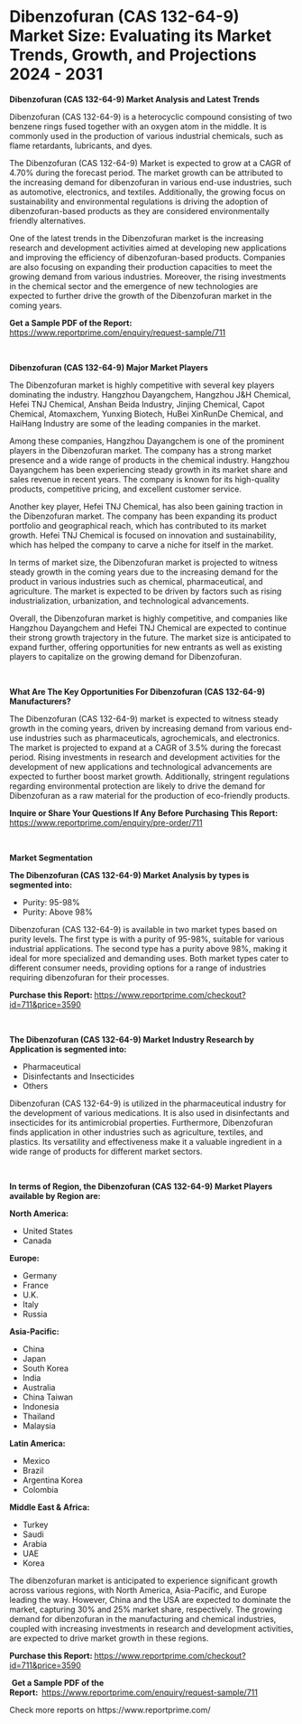 <p><h1>Dibenzofuran (CAS 132-64-9) Market Size: Evaluating its Market Trends, Growth, and Projections 2024 - 2031</h1></p><p><strong>Dibenzofuran (CAS 132-64-9) Market Analysis and Latest Trends</strong></p>
<p><p>Dibenzofuran (CAS 132-64-9) is a heterocyclic compound consisting of two benzene rings fused together with an oxygen atom in the middle. It is commonly used in the production of various industrial chemicals, such as flame retardants, lubricants, and dyes.</p><p>The Dibenzofuran (CAS 132-64-9) Market is expected to grow at a CAGR of 4.70% during the forecast period. The market growth can be attributed to the increasing demand for dibenzofuran in various end-use industries, such as automotive, electronics, and textiles. Additionally, the growing focus on sustainability and environmental regulations is driving the adoption of dibenzofuran-based products as they are considered environmentally friendly alternatives.</p><p>One of the latest trends in the Dibenzofuran market is the increasing research and development activities aimed at developing new applications and improving the efficiency of dibenzofuran-based products. Companies are also focusing on expanding their production capacities to meet the growing demand from various industries. Moreover, the rising investments in the chemical sector and the emergence of new technologies are expected to further drive the growth of the Dibenzofuran market in the coming years.</p></p>
<p><strong>Get a Sample PDF of the Report:&nbsp;</strong> <a href="https://www.reportprime.com/enquiry/request-sample/711">https://www.reportprime.com/enquiry/request-sample/711</a></p>
<p>&nbsp;</p>
<p><strong>Dibenzofuran (CAS 132-64-9) Major Market Players</strong></p>
<p><p>The Dibenzofuran market is highly competitive with several key players dominating the industry. Hangzhou Dayangchem, Hangzhou J&H Chemical, Hefei TNJ Chemical, Anshan Beida Industry, Jinjing Chemical, Capot Chemical, Atomaxchem, Yunxing Biotech, HuBei XinRunDe Chemical, and HaiHang Industry are some of the leading companies in the market.</p><p>Among these companies, Hangzhou Dayangchem is one of the prominent players in the Dibenzofuran market. The company has a strong market presence and a wide range of products in the chemical industry. Hangzhou Dayangchem has been experiencing steady growth in its market share and sales revenue in recent years. The company is known for its high-quality products, competitive pricing, and excellent customer service.</p><p>Another key player, Hefei TNJ Chemical, has also been gaining traction in the Dibenzofuran market. The company has been expanding its product portfolio and geographical reach, which has contributed to its market growth. Hefei TNJ Chemical is focused on innovation and sustainability, which has helped the company to carve a niche for itself in the market.</p><p>In terms of market size, the Dibenzofuran market is projected to witness steady growth in the coming years due to the increasing demand for the product in various industries such as chemical, pharmaceutical, and agriculture. The market is expected to be driven by factors such as rising industrialization, urbanization, and technological advancements.</p><p>Overall, the Dibenzofuran market is highly competitive, and companies like Hangzhou Dayangchem and Hefei TNJ Chemical are expected to continue their strong growth trajectory in the future. The market size is anticipated to expand further, offering opportunities for new entrants as well as existing players to capitalize on the growing demand for Dibenzofuran.</p></p>
<p>&nbsp;</p>
<p><strong>What Are The Key Opportunities For Dibenzofuran (CAS 132-64-9) Manufacturers?</strong></p>
<p><p>The Dibenzofuran (CAS 132-64-9) market is expected to witness steady growth in the coming years, driven by increasing demand from various end-use industries such as pharmaceuticals, agrochemicals, and electronics. The market is projected to expand at a CAGR of 3.5% during the forecast period. Rising investments in research and development activities for the development of new applications and technological advancements are expected to further boost market growth. Additionally, stringent regulations regarding environmental protection are likely to drive the demand for Dibenzofuran as a raw material for the production of eco-friendly products.</p></p>
<p><strong>Inquire or Share Your Questions If Any Before Purchasing This Report:</strong> <a href="https://www.reportprime.com/enquiry/pre-order/711">https://www.reportprime.com/enquiry/pre-order/711</a></p>
<p>&nbsp;</p>
<p><strong>Market Segmentation</strong></p>
<p><strong>The Dibenzofuran (CAS 132-64-9) Market Analysis by types is segmented into:</strong></p>
<p><ul><li>Purity: 95-98%</li><li>Purity: Above 98%</li></ul></p>
<p><p>Dibenzofuran (CAS 132-64-9) is available in two market types based on purity levels. The first type is with a purity of 95-98%, suitable for various industrial applications. The second type has a purity above 98%, making it ideal for more specialized and demanding uses. Both market types cater to different consumer needs, providing options for a range of industries requiring dibenzofuran for their processes.</p></p>
<p><strong>Purchase this Report:&nbsp;</strong><a href="https://www.reportprime.com/checkout?id=711&price=3590">https://www.reportprime.com/checkout?id=711&price=3590</a></p>
<p>&nbsp;</p>
<p><strong>The Dibenzofuran (CAS 132-64-9) Market Industry Research by Application is segmented into:</strong></p>
<p><ul><li>Pharmaceutical</li><li>Disinfectants and Insecticides</li><li>Others</li></ul></p>
<p><p>Dibenzofuran (CAS 132-64-9) is utilized in the pharmaceutical industry for the development of various medications. It is also used in disinfectants and insecticides for its antimicrobial properties. Furthermore, Dibenzofuran finds application in other industries such as agriculture, textiles, and plastics. Its versatility and effectiveness make it a valuable ingredient in a wide range of products for different market sectors.</p></p>
<p>&nbsp;</p>
<p><strong>In terms of Region, the Dibenzofuran (CAS 132-64-9) Market Players available by Region are:</strong></p>
<p>
    <p> <strong> North America: </strong>
        <ul>
            <li>United States</li>
            <li>Canada</li>
        </ul>
        </p> 
    <p> <strong> Europe: </strong>
        <ul>
            <li>Germany</li>
            <li>France</li>
            <li>U.K.</li>
            <li>Italy</li>
            <li>Russia</li>
        </ul>
        </p> 
    <p> <strong> Asia-Pacific: </strong>
        <ul>
            <li>China</li>
            <li>Japan</li>
            <li>South Korea</li>
            <li>India</li>
            <li>Australia</li>
            <li>China Taiwan</li>
            <li>Indonesia</li>
            <li>Thailand</li>
            <li>Malaysia</li>
        </ul>
        </p> 
    <p> <strong> Latin America: </strong>
        <ul>
            <li>Mexico</li>
            <li>Brazil</li>
            <li>Argentina Korea</li>
            <li>Colombia</li>
        </ul>
        </p> 
    <p> <strong> Middle East & Africa: </strong>
        <ul>
            <li>Turkey</li>
            <li>Saudi</li>
            <li>Arabia</li>
            <li>UAE</li>
            <li>Korea</li>
        </ul>
    </p>
    </p>
<p><p>The dibenzofuran market is anticipated to experience significant growth across various regions, with North America, Asia-Pacific, and Europe leading the way. However, China and the USA are expected to dominate the market, capturing 30% and 25% market share, respectively. The growing demand for dibenzofuran in the manufacturing and chemical industries, coupled with increasing investments in research and development activities, are expected to drive market growth in these regions.</p></p>
<p><strong>Purchase this Report: </strong><a href="https://www.reportprime.com/checkout?id=711&price=3590">https://www.reportprime.com/checkout?id=711&price=3590</a></p>
<p>&nbsp;<strong>Get a Sample PDF of the Report:&nbsp;&nbsp;</strong><a href="https://www.reportprime.com/enquiry/request-sample/711">https://www.reportprime.com/enquiry/request-sample/711</a></p>
<p><strong></strong></p>
<p>Check more reports on https://www.reportprime.com/</p>